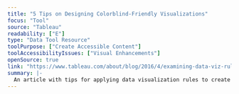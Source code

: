 ```yaml
---
title: "5 Tips on Designing Colorblind-Friendly Visualizations"
focus: "Tool"
source: "Tableau"
readability: ["E"]
type: "Data Tool Resource"
toolPurpose: ["Create Accessible Content"]
toolAccessibilityIssues: ["Visual Enhancements"]
openSource: true
link: "https://www.tableau.com/about/blog/2016/4/examining-data-viz-rules-dont-use-red-green-together-53463"
summary: |-
  An article with tips for applying data visualization rules to create colourblind-friendly visualizations.
---
```


